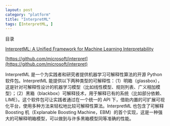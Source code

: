 ```yaml
---
layout: post
category: "platform"
title: "InterpretML"
tags: [InterpretML, ]
---
```


目录

<!-- TOC -->


<!-- /TOC -->

[InterpretML: A Unified Framework for Machine Learning Interpretability](https://arxiv.org/abs/1909.09223v1)

[https://github.com/microsoft/interpret](https://github.com/microsoft/interpret)

InterpretML 是一个为实践者和研究者提供机器学习可解释性算法的开源 Python 软件包。InterpretML 能提供以下两种类型的可解释性：（1）明箱（glassbox），这是针对可解释性设计的机器学习模型（比如线性模型、规则列表、广义相加模型）；（2）黑箱（blackbox）可解释技术，用于解释已有的系统（比如部分依赖、LIME）。这个软件包可让实践者通过在一个统一的 API 下，借助内置的可扩展可视化平台，使用多种方法来轻松地比较可解释性算法。InterpretML 也包含了可解释 Boosting 机（Explanable Boosting Machine，EBM）的首个实现，这是一种强大的可解释明箱模型，可以做到与许多黑箱模型同等准确的性能。

